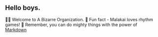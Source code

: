 ## Hello boys.

🙋‍♀️ Welcome to A Bizarre Organization.
🍿 Fun fact - Malakai loves rhythm games!
🧙 Remember, you can do mighty things with the power of [Markdown](https://docs.github.com/github/writing-on-github/getting-started-with-writing-and-formatting-on-github/basic-writing-and-formatting-syntax)
